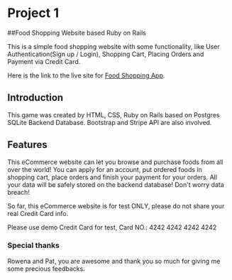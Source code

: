 # Project 1

##Food Shopping Website based Ruby on Rails

This is a simple food shopping website with some functionality, like User Authentication(Sign up / Login), Shopping Cart, Placing Orders and Payment via Credit Card.

Here is the link to the live site for [Food Shopping App](https://foodshoppingapp.herokuapp.com/).

## Introduction

This game was created by HTML, CSS, Ruby on Rails based on Postgres SQLite Backend Database. Bootstrap and Stripe API are also involved.

## Features

This eCommerce website can let you browse and purchase foods from all over the world! You can apply for an account, put ordered foods in shopping cart, place orders and finish your payment for your orders. All your data will be safely stored on the backend database! Don't worry data breach!

So far, this eCommerce website is for test ONLY, please do not share your real Credit Card info.

Please use demo Credit Card for test, Card NO.: 4242 4242 4242 4242

### Special thanks

Rowena and Pat, you are awesome and thank you so much for giving me some precious feedbacks.
